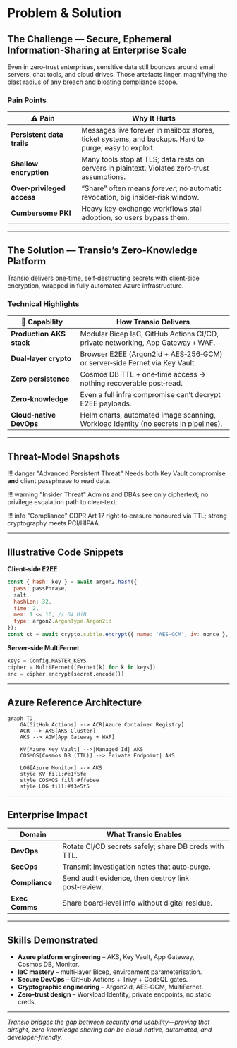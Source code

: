 # Problem & Solution

## The Challenge — Secure, Ephemeral Information‑Sharing at Enterprise Scale

Even in zero‑trust enterprises, sensitive data still bounces around email servers, chat tools, and cloud drives.  Those artefacts linger, magnifying the blast radius of any breach and bloating compliance scope.

### Pain Points

| ⚠️ Pain                    | Why It Hurts                                                                                           |
| -------------------------- | ------------------------------------------------------------------------------------------------------ |
| **Persistent data trails** | Messages live forever in mailbox stores, ticket systems, and backups.  Hard to purge, easy to exploit. |
| **Shallow encryption**     | Many tools stop at TLS; data rests on servers in plaintext.  Violates zero‑trust assumptions.          |
| **Over‑privileged access** | “Share” often means *forever*; no automatic revocation, big insider‑risk window.                       |
| **Cumbersome PKI**         | Heavy key‑exchange workflows stall adoption, so users bypass them.                                     |

---

## The Solution — Transio’s Zero‑Knowledge Platform

Transio delivers one‑time, self‑destructing secrets with client‑side encryption, wrapped in fully automated Azure infrastructure.

### Technical Highlights

| 🚀 Capability            | How Transio Delivers                                                                |
| ------------------------ | ----------------------------------------------------------------------------------- |
| **Production AKS stack** | Modular Bicep IaC, GitHub Actions CI/CD, private networking, App Gateway + WAF.     |
| **Dual‑layer crypto**    | Browser E2EE (Argon2id + AES‑256‑GCM) or server‑side Fernet via Key Vault.          |
| **Zero persistence**     | Cosmos DB TTL + one‑time access → nothing recoverable post‑read.                    |
| **Zero‑knowledge**       | Even a full infra compromise can’t decrypt E2EE payloads.                           |
| **Cloud‑native DevOps**  | Helm charts, automated image scanning, Workload Identity (no secrets in pipelines). |

---

## Threat‑Model Snapshots

!!! danger "Advanced Persistent Threat"
Needs both Key Vault compromise **and** client passphrase to read data.

!!! warning "Insider Threat"
Admins and DBAs see only ciphertext; no privilege escalation path to clear‑text.

!!! info "Compliance"
GDPR Art 17 right‑to‑erasure honoured via TTL; strong cryptography meets PCI/HIPAA.

---

## Illustrative Code Snippets

**Client‑side E2EE**

```javascript
const { hash: key } = await argon2.hash({
  pass: passPhrase,
  salt,
  hashLen: 32,
  time: 2,
  mem: 1 << 16, // 64 MiB
  type: argon2.ArgonType.Argon2id
});
const ct = await crypto.subtle.encrypt({ name: 'AES-GCM', iv: nonce }, key, text);
```

**Server‑side MultiFernet**

```python
keys = Config.MASTER_KEYS
cipher = MultiFernet([Fernet(k) for k in keys])
enc = cipher.encrypt(secret.encode())
```

---

## Azure Reference Architecture

```mermaid
graph TD
    GA[GitHub Actions] --> ACR[Azure Container Registry]
    ACR --> AKS[AKS Cluster]
    AKS --> AGW[App Gateway + WAF]

    KV[Azure Key Vault] -->|Managed Id| AKS
    COSMOS[Cosmos DB (TTL)] -->|Private Endpoint| AKS

    LOG[Azure Monitor] --> AKS
    style KV fill:#e1f5fe
    style COSMOS fill:#ffebee
    style LOG fill:#f3e5f5
```

---

## Enterprise Impact

| Domain         | What Transio Enables                                  |
| -------------- | ----------------------------------------------------- |
| **DevOps**     | Rotate CI/CD secrets safely; share DB creds with TTL. |
| **SecOps**     | Transmit investigation notes that auto‑purge.         |
| **Compliance** | Send audit evidence, then destroy link post‑review.   |
| **Exec Comms** | Share board‑level info without digital residue.       |

---

## Skills Demonstrated

* **Azure platform engineering** – AKS, Key Vault, App Gateway, Cosmos DB, Monitor.
* **IaC mastery** – multi‑layer Bicep, environment parameterisation.
* **Secure DevOps** – GitHub Actions + Trivy + CodeQL gates.
* **Cryptographic engineering** – Argon2id, AES‑GCM, MultiFernet.
* **Zero‑trust design** – Workload Identity, private endpoints, no static creds.

---

*Transio bridges the gap between security and usability—proving that airtight, zero‑knowledge sharing can be cloud‑native, automated, and developer‑friendly.*